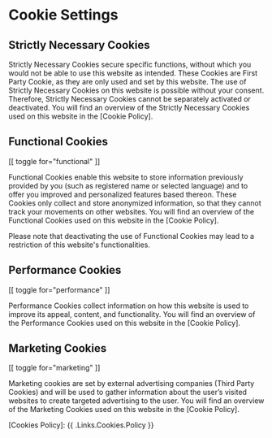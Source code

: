 # Cookie Settings

## Strictly Necessary Cookies

Strictly Necessary Cookies secure specific functions, without which you would not be able to use this website as intended. These Cookies are First Party Cookie, as they are only used and set by this website. The use of Strictly Necessary Cookies on this website is possible without your consent. Therefore, Strictly Necessary Cookies cannot be separately activated or deactivated. You will find an overview of the Strictly Necessary Cookies used on this website in the [Cookie Policy].

## Functional Cookies

[[ toggle for="functional" ]]

Functional Cookies enable this website to store information previously provided by you (such as registered name or selected language) and to offer you improved and personalized features based thereon. These Cookies only collect and store anonymized information, so that they cannot track your movements on other websites. You will find an overview of the Functional Cookies used on this website in the [Cookie Policy].

Please note that deactivating the use of Functional Cookies may lead to a restriction of this website's functionalities.

## Performance Cookies

[[ toggle for="performance" ]]

Performance Cookies collect information on how this website is used to improve its appeal, content, and functionality. You will find an overview of the Performance Cookies used on this website in the [Cookie Policy].

##  Marketing Cookies

[[ toggle for="marketing" ]]

Marketing cookies are set by external advertising companies (Third Party Cookies) and will be used to gather information about the user’s visited websites to create targeted advertising to the user. You will find an overview of the Marketing Cookies used on this website in the [Cookie Policy].

[Cookies Policy]: {{ .Links.Cookies.Policy }}